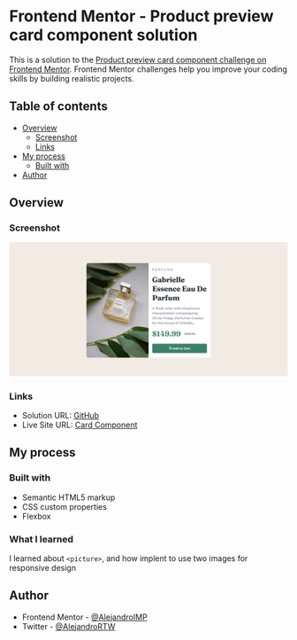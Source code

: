 # Frontend Mentor - Product preview card component solution

This is a solution to the [Product preview card component challenge on Frontend Mentor](https://www.frontendmentor.io/challenges/product-preview-card-component-GO7UmttRfa). Frontend Mentor challenges help you improve your coding skills by building realistic projects.

## Table of contents

- [Overview](#overview)
  - [Screenshot](#screenshot)
  - [Links](#links)
- [My process](#my-process)
  - [Built with](#built-with)
- [Author](#author)

## Overview

### Screenshot

![](./screenshot.png)

### Links

- Solution URL: [GitHub](https://github.com/AlejandroIMP/product-card-component-front/product-card-component-front)
- Live Site URL: [Card Component](https://product-card-component-front.netlify.app/)

## My process

### Built with

- Semantic HTML5 markup
- CSS custom properties
- Flexbox

### What I learned

I learned about `<picture>`, and how implent to use two images for responsive design

## Author

- Frontend Mentor - [@AlejandroIMP](https://www.frontendmentor.io/profile/AlejandroIMP)
- Twitter - [@AlejandroRTW](https://x.com/AlejandroRtw)
